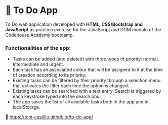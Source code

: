 # 📝 To Do App

To Do web application developed with **HTML, CSS/Bootstrap and JavaScript** as practice exercise for the JavaScript and DOM module of the Codehouse Academy bootcamp.

### Functionalities of the app:
- Tasks can be added (and deleted) with three types of priority: normal, intermediate and urgent.
- Each task has an associated colour that will be assigned to it at the time of creation according to its priority.
- Existing tasks can be filtered by their priority through a selection menu that activates the filter each time the option is changed.
- Existing tasks can be searched with a text entry. Search is triggered by each keystroke typed into the search box.
- The app saves the list of all available tasks both in the app and in localStorage.

🔗 https://toni-castillo.github.io/to-do-app/
